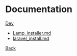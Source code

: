 # Documentation

[Dev](Dev/README.md)

* [Lamp_installer.md](Lamp_installer.md)
* [laravel_install.md](laravel_install.md)

[Back]

[Back]: ../README.md